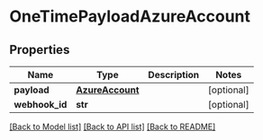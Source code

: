 # OneTimePayloadAzureAccount

## Properties
Name | Type | Description | Notes
------------ | ------------- | ------------- | -------------
**payload** | [**AzureAccount**](AzureAccount.md) |  | [optional] 
**webhook_id** | **str** |  | [optional] 

[[Back to Model list]](../README.md#documentation-for-models) [[Back to API list]](../README.md#documentation-for-api-endpoints) [[Back to README]](../README.md)


